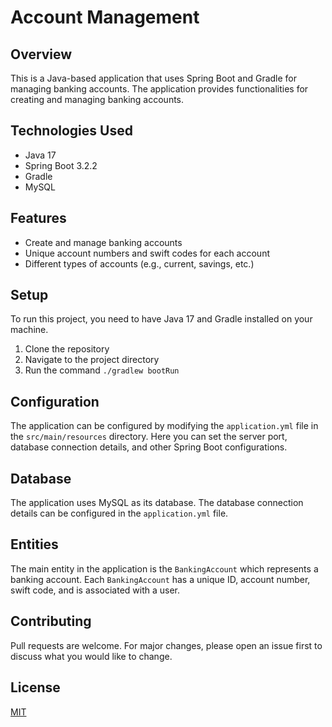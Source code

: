 # Account Management

## Overview
This is a Java-based application that uses Spring Boot and Gradle for managing banking accounts. The application provides functionalities for creating and managing banking accounts.

## Technologies Used
- Java 17
- Spring Boot 3.2.2
- Gradle
- MySQL

## Features
- Create and manage banking accounts
- Unique account numbers and swift codes for each account
- Different types of accounts (e.g., current, savings, etc.)

## Setup
To run this project, you need to have Java 17 and Gradle installed on your machine.

1. Clone the repository
2. Navigate to the project directory
3. Run the command `./gradlew bootRun`

## Configuration
The application can be configured by modifying the `application.yml` file in the `src/main/resources` directory. Here you can set the server port, database connection details, and other Spring Boot configurations.

## Database
The application uses MySQL as its database. The database connection details can be configured in the `application.yml` file.

## Entities
The main entity in the application is the `BankingAccount` which represents a banking account. Each `BankingAccount` has a unique ID, account number, swift code, and is associated with a user.

## Contributing
Pull requests are welcome. For major changes, please open an issue first to discuss what you would like to change.

## License
[MIT](https://choosealicense.com/licenses/mit/)